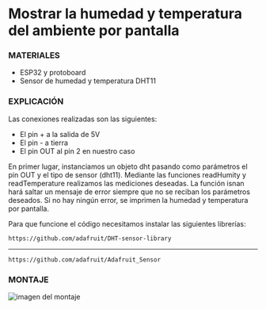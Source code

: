 # Mostrar la humedad y temperatura del ambiente por pantalla

### MATERIALES   

- ESP32 y protoboard
- Sensor de humedad y temperatura DHT11

### EXPLICACIÓN

Las conexiones realizadas son las siguientes:
- El pin + a la salida de 5V
- El pin - a tierra
- El pin OUT al pin 2 en nuestro caso 


En primer lugar, instanciamos un objeto dht pasando como parámetros el pin OUT y el tipo de sensor (dht11). Mediante las funciones readHumity y readTemperature realizamos las mediciones deseadas. La función isnan hará saltar un mensaje de error siempre que no se reciban los parámetros deseados. Si no hay ningún error, se imprimen la humedad y temperatura por pantalla. 

Para que funcione el código necesitamos instalar las siguientes librerías:

    https://github.com/adafruit/DHT-sensor-library
----
    https://github.com/adafruit/Adafruit_Sensor

### MONTAJE

![imagen del montaje](montaje.jpg)